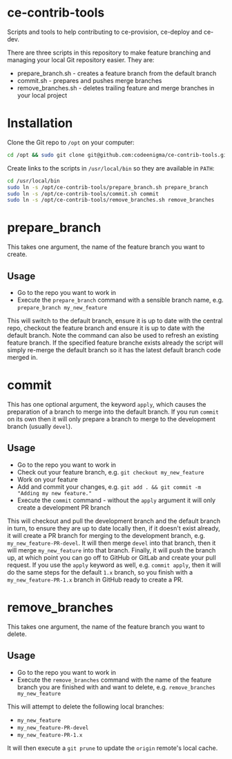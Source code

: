 # ce-contrib-tools
Scripts and tools to help contributing to ce-provision, ce-deploy and ce-dev.

There are three scripts in this repository to make feature branching and managing your local Git repository easier. They are:

* prepare_branch.sh - creates a feature branch from the default branch
* commit.sh - prepares and pushes merge branches
* remove_branches.sh - deletes trailing feature and merge branches in your local project

# Installation
Clone the Git repo to `/opt` on your computer:

```bash
cd /opt && sudo git clone git@github.com:codeenigma/ce-contrib-tools.git
```

Create links to the scripts in `/usr/local/bin` so they are available in `PATH`:

```bash
cd /usr/local/bin
sudo ln -s /opt/ce-contrib-tools/prepare_branch.sh prepare_branch
sudo ln -s /opt/ce-contrib-tools/commit.sh commit
sudo ln -s /opt/ce-contrib-tools/remove_branches.sh remove_branches
```

# prepare_branch
This takes one argument, the name of the feature branch you want to create.

## Usage
* Go to the repo you want to work in
* Execute the `prepare_branch` command with a sensible branch name, e.g. `prepare_branch my_new_feature`

This will switch to the default branch, ensure it is up to date with the central repo, checkout the feature branch and ensure it is up to date with the default branch. Note the command can also be used to refresh an existing feature branch. If the specified feature branche exists already the script will simply re-merge the default branch so it has the latest default branch code merged in.

# commit
This has one optional argument, the keyword `apply`, which causes the preparation of a branch to merge into the default branch. If you run `commit` on its own then it will only prepare a branch to merge to the development branch (usually `devel`).

## Usage
* Go to the repo you want to work in
* Check out your feature branch, e.g. `git checkout my_new_feature`
* Work on your feature
* Add and commit your changes, e.g. `git add . && git commit -m "Adding my new feature."`
* Execute the `commit` command - without the `apply` argument it will only create a development PR branch

This will checkout and pull the development branch and the default branch in turn, to ensure they are up to date locally then, if it doesn't exist already, it will create a PR branch for merging to the development branch, e.g. `my_new_feature-PR-devel`. It will then merge `devel` into that branch, then it will merge `my_new_feature` into that branch. Finally, it will push the branch up, at which point you can go off to GitHub or GitLab and create your pull request. If you use the `apply` keyword as well, e.g. `commit apply`, then it will do the same steps for the default `1.x` branch, so  you finish with a `my_new_feature-PR-1.x` branch in GitHub ready to create a PR.

# remove_branches
This takes one argument, the name of the feature branch you want to delete.

## Usage
* Go to the repo you want to work in
* Execute the `remove_branches` command with the name of the feature branch you are finished with and want to delete, e.g. `remove_branches my_new_feature`

This will attempt to delete the following local branches:
* `my_new_feature`
* `my_new_feature-PR-devel`
* `my_new_feature-PR-1.x`

It will then execute a `git prune` to update the `origin` remote's local cache.
